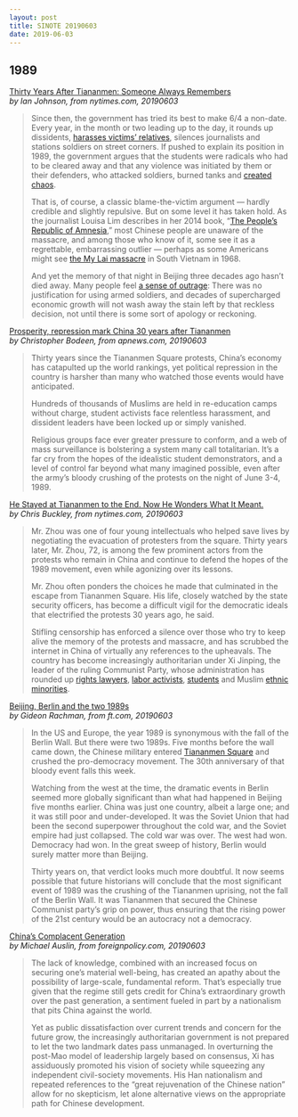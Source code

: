 ```yaml
---
layout: post
title: SINOTE 20190603
date: 2019-06-03
---
```


## 1989

[Thirty Years After Tiananmen: Someone Always Remembers](https://www.nytimes.com/2019/06/03/opinion/tiananmen-china.html) <br> *by Ian Johnson, from nytimes.com, 20190603*

> Since then, the government has tried its best to make 6/4 a non-date. Every year, in the month or two leading up to the day, it rounds up dissidents, [harasses victims’ relatives](https://www.voanews.com/a/china-tries-to-supress-memory-of-tiananmen-massacre/3361856.html), silences journalists and stations soldiers on street corners. If pushed to explain its position in 1989, the government argues that the students were radicals who had to be cleared away and that any violence was initiated by them or their defenders, who attacked soldiers, burned tanks and [created chaos](https://slate.com/news-and-politics/2009/06/what-does-the-chinese-government-say-happened-at-tiananmen-square.html).
>
> That is, of course, a classic blame-the-victim argument — hardly credible and slightly repulsive. But on some level it has taken hold. As the journalist Louisa Lim describes in her 2014 book, “[The People’s Republic of Amnesia](https://global.oup.com/academic/product/the-peoples-republic-of-amnesia-9780199347704?cc=us&lang=en&),” most Chinese people are unaware of the massacre, and among those who know of it, some see it as a regrettable, embarrassing outlier — perhaps as some Americans might see [the My Lai massacre](https://www.smithsonianmag.com/history/ghosts-my-lai-180967497/) in South Vietnam in 1968.
>
> And yet the memory of that night in Beijing three decades ago hasn’t died away. Many people feel [a sense of outrage](https://www.nytimes.com/2019/05/28/world/asia/china-tiananmen-square-massacre.html?module=inline): There was no justification for using armed soldiers, and decades of supercharged economic growth will not wash away the stain left by that reckless decision, not until there is some sort of apology or reckoning.

[Prosperity, repression mark China 30 years after Tiananmen](https://www.apnews.com/f298a41082ec4928804f4891171cfb02) <br> *by Christopher Bodeen, from apnews.com, 20190603*

> Thirty years since the Tiananmen Square protests, China’s economy has catapulted up the world rankings, yet political repression in the country is harsher than many who watched those events would have anticipated.
>
> Hundreds of thousands of Muslims are held in re-education camps without charge, student activists face relentless harassment, and dissident leaders have been locked up or simply vanished.
>
> Religious groups face ever greater pressure to conform, and a web of mass surveillance is bolstering a system many call totalitarian. It’s a far cry from the hopes of the idealistic student demonstrators, and a level of control far beyond what many imagined possible, even after the army’s bloody crushing of the protests on the night of June 3-4, 1989.

[He Stayed at Tiananmen to the End. Now He Wonders What It Meant.](https://www.nytimes.com/2019/06/03/world/asia/tiananmen-zhou-duo.html) <br> *by Chris Buckley, from nytimes.com, 20190603*

> Mr. Zhou was one of four young intellectuals who helped save lives by negotiating the evacuation of protesters from the square. Thirty years later, Mr. Zhou, 72, is among the few prominent actors from the protests who remain in China and continue to defend the hopes of the 1989 movement, even while agonizing over its lessons.
>
> Mr. Zhou often ponders the choices he made that culminated in the escape from Tiananmen Square. His life, closely watched by the state security officers, has become a difficult vigil for the democratic ideals that electrified the protests 30 years ago, he said.
>
> Stifling censorship has enforced a silence over those who try to keep alive the memory of the protests and massacre, and has scrubbed the internet in China of virtually any references to the upheavals. The country has become increasingly authoritarian under Xi Jinping, the leader of the ruling Communist Party, whose administration has rounded up [rights lawyers](https://www.nytimes.com/2019/01/28/world/asia/china-wang-quanzhang-human-rights.html?module=inline), [labor activists](https://www.nytimes.com/2019/02/06/world/asia/china-workers-protests.html?module=inline), [students](https://www.nytimes.com/2019/01/21/world/asia/china-marxist-students.html?module=inline) and Muslim [ethnic minorities](https://www.nytimes.com/2018/09/08/world/asia/china-uighur-muslim-detention-camp.html?module=inline).

[Beijing, Berlin and the two 1989s](https://www.ft.com/content/b125bcb6-85d6-11e9-a028-86cea8523dc2) <br> *by Gideon Rachman, from ft.com, 20190603*

> In the US and Europe, the year 1989 is synonymous with the fall of the Berlin Wall. But there were two 1989s. Five months before the wall came down, the Chinese military entered [Tiananmen Square](https://www.ft.com/content/3867e336-7bc1-11e9-81d2-f785092ab560) and crushed the pro-democracy movement. The 30th anniversary of that bloody event falls this week. 
>
> Watching from the west at the time, the dramatic events in Berlin seemed more globally significant than what had happened in Beijing five months earlier. China was just one country, albeit a large one; and it was still poor and under-developed. It was the Soviet Union that had been the second superpower throughout the cold war, and the Soviet empire had just collapsed. The cold war was over. The west had won. Democracy had won. In the great sweep of history, Berlin would surely matter more than Beijing.
>
> Thirty years on, that verdict looks much more doubtful. It now seems possible that future historians will conclude that the most significant event of 1989 was the crushing of the Tiananmen uprising, not the fall of the Berlin Wall. It was Tiananmen that secured the Chinese Communist party’s grip on power, thus ensuring that the rising power of the 21st century would be an autocracy not a democracy.

[China’s Complacent Generation](https://foreignpolicy.com/2019/06/03/chinas-complacent-generation/) <br> *by Michael Auslin, from foreignpolicy.com, 20190603*

> The lack of knowledge, combined with an increased focus on securing one’s material well-being, has created an apathy about the possibility of large-scale, fundamental reform. That’s especially true given that the regime still gets credit for China’s extraordinary growth over the past generation, a sentiment fueled in part by a nationalism that pits China against the world.
>
> Yet as public dissatisfaction over current trends and concern for the future grow, the increasingly authoritarian government is not prepared to let the two landmark dates pass unmanaged. In overturning the post-Mao model of leadership largely based on consensus, Xi has assiduously promoted his vision of society while squeezing any independent civil-society movements. His Han nationalism and repeated references to the “great rejuvenation of the Chinese nation” allow for no skepticism, let alone alternative views on the appropriate path for Chinese development.